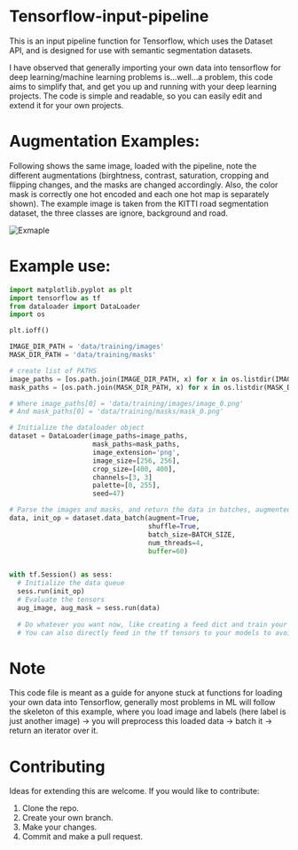 # Tensorflow-input-pipeline

This is an input pipeline function for Tensorflow, which uses the Dataset API, and is designed for use with semantic segmentation datasets.

I have observed that generally importing your own data into tensorflow for deep learning/machine learning problems is...well...a problem, this code aims to simplify that, and get you up and running with your deep learning projects. The code is simple and readable, so you can easily edit and extend it for your own projects.

# Augmentation Examples:
Following shows the same image, loaded with the pipeline, note the different augmentations (birghtness, contrast, saturation, cropping and flipping changes, and the masks are changed accordingly. Also, the color mask is correctly one hot encoded and each one hot map is separately shown). The example image is taken from the KITTI road segmentation dataset, the three classes are ignore, background and road.

![Exmaple](https://user-images.githubusercontent.com/4294680/44959415-13a79780-aeee-11e8-8366-0eed590b3c2d.png)

# Example use:

```python 
import matplotlib.pyplot as plt
import tensorflow as tf
from dataloader import DataLoader
import os

plt.ioff()

IMAGE_DIR_PATH = 'data/training/images'
MASK_DIR_PATH = 'data/training/masks'

# create list of PATHS
image_paths = [os.path.join(IMAGE_DIR_PATH, x) for x in os.listdir(IMAGE_DIR_PATH) if x.endswith('.png')]
mask_paths = [os.path.join(MASK_DIR_PATH, x) for x in os.listdir(MASK_DIR_PATH) if x.endswith('.png')]

# Where image_paths[0] = 'data/training/images/image_0.png' 
# And mask_paths[0] = 'data/training/masks/mask_0.png'

# Initialize the dataloader object
dataset = DataLoader(image_paths=image_paths,
                     mask_paths=mask_paths,
                     image_extension='png',
                     image_size=[256, 256],
                     crop_size=[400, 400],
                     channels=[3, 3]
                     palette=[0, 255],
                     seed=47)

# Parse the images and masks, and return the data in batches, augmented optionally.
data, init_op = dataset.data_batch(augment=True, 
                                   shuffle=True,
                                   batch_size=BATCH_SIZE,
                                   num_threads=4,
                                   buffer=60)


with tf.Session() as sess:
  # Initialize the data queue
  sess.run(init_op)
  # Evaluate the tensors
  aug_image, aug_mask = sess.run(data)
                                 
  # Do whatever you want now, like creating a feed dict and train your models,
  # You can also directly feed in the tf tensors to your models to avoid using a feed dict.

```

# Note
This code file is meant as a guide for anyone stuck at functions for loading your own data into Tensorflow, generally most problems in ML will follow the skeleton of this example, where you load image and labels (here label is just another image) -> you will preprocess this loaded data -> batch it -> return an iterator over it.

# Contributing
Ideas for extending this are welcome.
If you would like to contribute:
1. Clone the repo.
2. Create your own branch.
3. Make your changes.
4. Commit and make a pull request.
